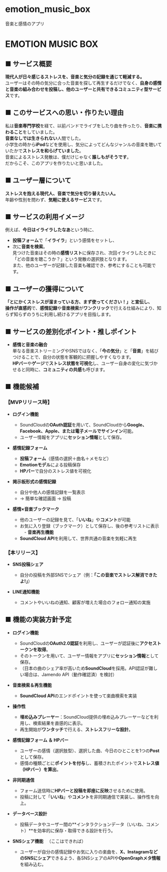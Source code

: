 # emotion_music_box
音楽と感情のアプリ
# **EMOTION MUSIC BOX**

## **■ サービス概要**

**現代人が日々感じるストレスを、音楽と気分の記録を通じて軽減する。**  
ユーザーはその時の気分に合った音楽を探して再生するだけでなく、**自身の感情と音楽の組み合わせを投稿し、他のユーザーと共有できるコミュニティ型サービス**です。

## **■ このサービスへの思い・作りたい理由**

私は**音楽専門学校**を経て、以前バンドでライブをしたり曲を作ったり、**音楽に携わること**をしていました。  
**音楽なしでは生きられない**人間でした。  
小学生の時から**iPod**などを使用し、気分によってどんなジャンルの音楽を聴いていたかで**ストレスを和らげていました**。  
音楽によるストレス発散は、僕だけじゃなく**誰しもがそうです**。  
だからこそ、このアプリを作りたいと思いました。

## **■ ユーザー層について**

**ストレスを抱える現代人、音楽で気分を切り替えたい人。**  
年齢や性別を問わず、**気軽に使えるサービス**です。

## **■ サービスの利用イメージ**

例えば、**今日はイライラしたなあ**という時に、  
- **投稿フォーム**で「**イライラ**」という感情をセットし、
- 次に**音楽を検索**。  
見つけた音楽はその時の**感情リスト**に保存され、次回イライラしたときに「どの音楽を聴こうか？」という発散の選択肢となります。  
また、他のユーザーが記録した音楽も確認でき、参考にすることも可能です。

## **■ ユーザーの獲得について**

**「とにかくストレスが溜まっている方、まず使ってください！」**と宣伝し、  
操作が**直感的**で、**感情記録**や**音楽検索**が**ワンクリック**で行える仕組みにより、知らず知らずのうちに利用し続けるアプリを目指します。

## **■ サービスの差別化ポイント・推しポイント**

- **感情と音楽の融合**  
  単なる音楽ストリーミングやSNSではなく、「**今の気分**」と「**音楽**」を結びつけることで、自分の状態を客観的に把握しやすくなります。  
  **HPバー**や**ゲージ**で**ストレス状態を可視化**し、ユーザー自身の変化に気づかせると同時に、**コミュニティの共感**も呼びます。

## **■ 機能候補**

### **【MVPリリース時】**

- **ログイン機能**  
  - SoundCloudの**OAuth認証**を用いて、SoundCloudから**Google、Facebook、Apple、または電子メールでサインイン**可能。  
  - ユーザー情報をアプリに**セッション情報**として保存。

- **感情記録フォーム**  
  - **投稿フォーム**（感情の選択＋曲名＋メモなど）  
  - **Emotionモデル**による投稿保存  
  - **HPバー**で自分のストレス値を可視化

- **掲示板形式の感情記録**  
  - 自分や他人の感情記録を一覧表示  
  - → 簡単な確認画面 → 投稿

- **感情×音楽ブックマーク**  
  - 他のユーザーの記録を見て、「**いいね**」や**コメント**が可能  
  - お気に入り登録（ブックマーク）として保存し、後の参考リストに表示
　- **音楽再生機能**  
  - **SoundCloud API**を利用して、世界共通の音楽を気軽に再生

### **【本リリース】**

- **SNS投稿シェア**  
  - 自分の投稿を外部SNSでシェア（例：**「この音楽でストレス解消できたよ!」**）

- **LINE通知機能**  
  - コメントやいいねの通知、顧客が増えた場合のフォロー通知の実施

## **■ 機能の実装方針予定**

- **ログイン機能**  
  - SoundCloudの**OAuth2.0認証**を利用し、ユーザーが認証後に**アクセストークンを取得**。  
  - そのトークンを用いて、ユーザー情報をアプリに**セッション情報**として保存。  
  - （日本の曲のシェア率が高いため**SoundCloud**を採用。API認証が難しい場合は、Jamendo API（動作確認済）を検討）

- **音楽検索＆再生機能**  
  - **SoundCloud API**のエンドポイントを使って楽曲検索を実装

- **操作性**  
  - **埋め込みプレーヤー**：SoundCloud提供の埋め込みプレーヤーなどを利用し、検索結果を直感的に表示。  
  - 再生開始が**ワンタッチ**で行える、**ストレスフリーな設計**。

- **感情記録フォーム ＆ HPバー**  
  - ユーザーの感情（選択肢型）、選択した曲、今日のひとことを1つの**Post**として保存。  
  - 感情の種類ごとに**ポイントを付与**し、蓄積されたポイントで**ストレス値（HPバー）を算出**。

- **非同期通信**  
  - フォーム送信時に**HPバーと投稿を即座に反映**させるために使用。  
  - 投稿に対して「**いいね**」や**コメント**を非同期通信で実装し、操作性を向上。

- **データベース設計**  
  - 投稿データやユーザー間の**インタラクションデータ（いいね、コメント）**を効率的に保存・取得できる設計を行う。

- **SNSシェア機能** 　（ここはできれば） 
  - ユーザーが自分の感情記録やお気に入りの楽曲を、**X、InstagramなどのSNSにシェア**できるよう、各SNSシェアのAPIや**OpenGraphメタ情報**を組み込む。
